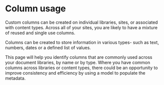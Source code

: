 # Column usage

Custom columns can be created on individual libraries, sites, or associated with content types. Across all of your sites,
you are likely to have a mixture of reused and single use columns.

Columns can be created to store information in various types- such as text, numbers, dates or a defined list of values.

This page will help you identify columns that are commonly used across your document libraries, by name or by type. Where you have
common columns across libraries or content types, there could be an opportunity to improve consistency and efficiency by using a
model to populate the metadata.